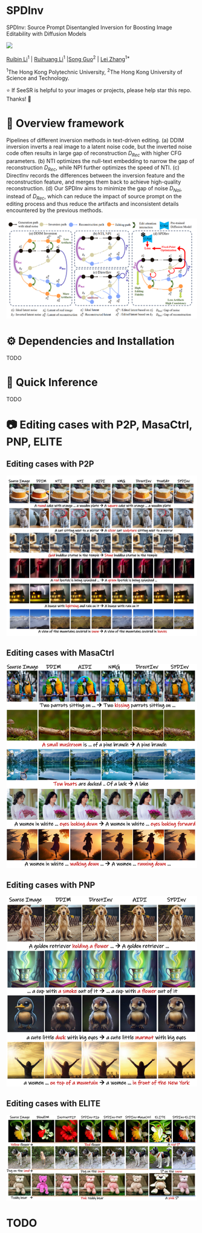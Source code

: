 # SPDInv
SPDInv: Source Prompt Disentangled Inversion for Boosting Image Editability with  Diffusion Models

<a href='xxx'><img src='https://img.shields.io/badge/arXiv-xxx-b31b1b.svg'></a> &nbsp;&nbsp;

[Ruibin Li](https://github.com/leeruibin)<sup>1</sup> | [Ruihuang Li](https://scholar.google.com/citations?user=8CfyOtQAAAAJ&hl=zh-CN)<sup>1</sup> |[Song Guo](https://scholar.google.com/citations?user=Ib-sizwAAAAJ&hl=en)<sup>2</sup> | [Lei Zhang](https://www4.comp.polyu.edu.hk/~cslzhang/)<sup>1*</sup>

<sup>1</sup>The Hong Kong Polytechnic University, <sup>2</sup>The Hong Kong University of Science and Technology.

:star: If SeeSR is helpful to your images or projects, please help star this repo. Thanks! :hugs:

# 🔎 Overview framework

Pipelines of different inversion methods in text-driven editing. (a) DDIM inversion inverts a real image to a latent noise code, but the inverted noise code often results in large gap of reconstruction $D_{Rec}$ with higher CFG parameters. (b) NTI optimizes the null-text embedding to narrow the gap of reconstruction $D_{Rec}$, while NPI further optimizes the speed of NTI. (c) DirectInv records the differences between the inversion feature and the reconstruction feature, and merges them back to achieve high-quality reconstruction. (d) Our SPDInv aims to minimize the gap of noise $D_{Noi}$, instead of $D_{Rec}$, which can reduce the impact of source prompt on the editing process and thus reduce the artifacts and inconsistent details encountered by the previous methods.

![SPDInv](figures/methods.png)

# ⚙️ Dependencies and Installation
TODO

# 🚀 Quick Inference
TODO

# 📷 Editing cases with P2P, MasaCtrl, PNP, ELITE
## Editing cases with P2P
![P2P](figures/cases_P2P.jpg)
## Editing cases with MasaCtrl
![MasaCtrl](figures/cases_MasaCtrl.jpg)
## Editing cases with PNP
![PNP](figures/cases_PNP.jpg)
## Editing cases with ELITE
![ELITE](figures/cases_ELITE.jpg)

# TODO



